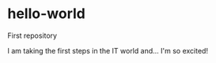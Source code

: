# hello-world

First repository

I am taking the first steps in the IT world and... I'm so excited!
